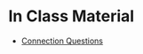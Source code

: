 # In Class Material
- [Connection Questions](https://jortsidtech.github.io/Kellogg/InClassMaterial/ConnectionQuestions)
